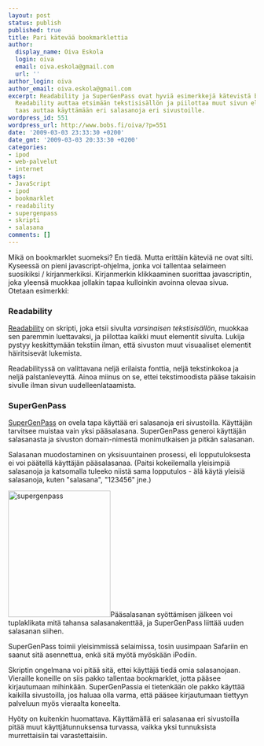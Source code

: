 ```yaml
---
layout: post
status: publish
published: true
title: Pari kätevää bookmarklettia
author:
  display_name: Oiva Eskola
  login: oiva
  email: oiva.eskola@gmail.com
  url: ''
author_login: oiva
author_email: oiva.eskola@gmail.com
excerpt: Readability ja SuperGenPass ovat hyviä esimerkkejä kätevistä bookmarkleteista.
  Readability auttaa etsimään tekstisisällön ja piilottaa muut sivun elementit. SuperGenPass
  taas auttaa käyttämään eri salasanoja eri sivustoille.
wordpress_id: 551
wordpress_url: http://www.bobs.fi/oiva/?p=551
date: '2009-03-03 23:33:30 +0200'
date_gmt: '2009-03-03 20:33:30 +0200'
categories:
- ipod
- web-palvelut
- internet
tags:
- JavaScript
- ipod
- bookmarklet
- readability
- supergenpass
- skripti
- salasana
comments: []
---
```

<p>Mikä on bookmarklet suomeksi? En tiedä. Mutta erittäin käteviä ne ovat silti. Kyseessä on pieni javascript-ohjelma, jonka voi tallentaa selaimeen suosikiksi / kirjanmerkiksi. Kirjanmerkin klikkaaminen suorittaa javascriptin, joka yleensä muokkaa jollakin tapaa kulloinkin avoinna olevaa sivua. Otetaan esimerkki:</p>
<h3>Readability</h3>
<p><a href="http://lab.arc90.com/2009/03/readability.php">Readability</a> on skripti, joka etsii sivulta <em>varsinaisen tekstisisällön</em>, muokkaa sen paremmin luettavaksi, ja piilottaa kaikki muut elementit sivulta. Lukija pystyy keskittymään tekstiin ilman, että sivuston muut visuaaliset elementit häiritsisevät lukemista.</p>
<p>Readabilityssä on valittavana neljä erilaista fonttia, neljä tekstinkokoa ja neljä palstanleveyttä. Ainoa miinus on se, ettei tekstimoodista pääse takaisin sivulle ilman sivun uudelleenlataamista.</p>
<h3>SuperGenPass</h3>
<p><a href="http://supergenpass.com/">SuperGenPass</a> on ovela tapa käyttää eri salasanoja eri sivustoilla. Käyttäjän tarvitsee muistaa vain yksi pääsalasana. SuperGenPass generoi käyttäjän salasanasta ja sivuston domain-nimestä monimutkaisen ja pitkän salasanan.</p>
<p>Salasanan muodostaminen on yksisuuntainen prosessi, eli lopputuloksesta ei voi päätellä käyttäjän pääsalasanaa. (Paitsi kokeilemalla yleisimpiä salasanoja ja katsomalla tuleeko niistä sama lopputulos - älä käytä yleisiä salasanoja, kuten "salasana", "123456" jne.)</p>
<p><img class="alignleft size-full wp-image-552" title="supergenpass" src="{{ site.baseurl }}/images/2009/03/supergenpass.png" alt="supergenpass" width="208" height="257" />Pääsalasanan syöttämisen jälkeen voi tuplaklikata mitä tahansa salasanakenttää, ja SuperGenPass liittää uuden salasanan siihen.</p>
<p>SuperGenPass toimii yleisimmissä selaimissa, tosin uusimpaan Safariin en saanut sitä asennettua, enkä sitä myötä myöskään iPodiin.</p>
<p>Skriptin ongelmana voi pitää sitä, ettei käyttäjä tiedä omia salasanojaan. Vieraille koneille on siis pakko tallentaa bookmarklet, jotta pääsee kirjautumaan mihinkään. SuperGenPassia ei tietenkään ole pakko käyttää kaikilla sivustoilla, jos haluaa olla varma, että pääsee kirjautumaan tiettyyn palveluun myös vieraalta koneelta.</p>
<p>Hyöty on kuitenkin huomattava. Käyttämällä eri salasanaa eri sivustoilla pitää muut käyttjätunnuksensa turvassa, vaikka yksi tunnuksista murrettaisiin tai varastettaisiin.</p>
